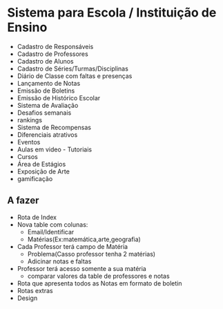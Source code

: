 # Sistema para Escola / Instituição de Ensino
- Cadastro de Responsáveis
- Cadastro de Professores
- Cadastro de Alunos
- Cadastro de Séries/Turmas/Disciplinas
- Diário de Classe com faltas e presenças
- Lançamento de Notas
- Emissão de Boletins
- Emissão de Histórico Escolar
- Sistema de Avaliação
- Desafios semanais
- rankings 
- Sistema de Recompensas 
- Diferenciais atrativos
- Eventos 
- Aulas em video - Tutoriais
- Cursos
- Área de Estágios
- Exposição de Arte
- gamificação


## A fazer 
- Rota de Index
- Nova table com colunas:
  - Email/Identificar
  - Matérias(Ex:matemática,arte,geografia)
- Cada Professor terá campo de Matéria 
  - Problema(Casso professor tenha 2 matérias)
  - Adicinar notas e faltas
- Professor terá acesso somente a sua matéria 
  - comparar valores da table de professores e notas
- Rota que apresenta todos as Notas em formato de boletin
- Rotas extras
- Design 